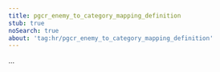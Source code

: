 ```yaml
---
title: pgcr_enemy_to_category_mapping_definition
stub: true
noSearch: true
about: 'tag:hr/pgcr_enemy_to_category_mapping_definition'
---
```

  ...

